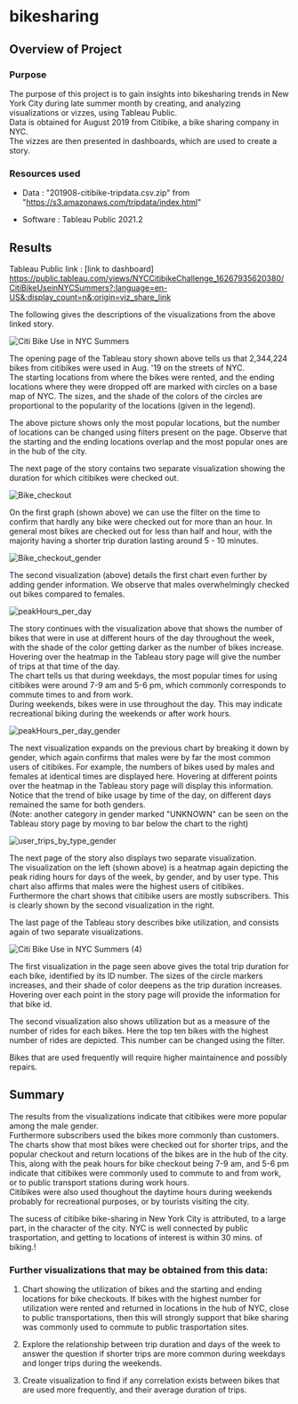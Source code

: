 # bikesharing

## Overview of Project 

### Purpose

The purpose of this project is to gain insights into bikesharing trends in New York City during late summer month by creating, and analyzing visualizations or vizzes, using Tableau Public.\
Data is obtained for August 2019 from Citibike, a bike sharing company in NYC.\
The vizzes are then presented in dashboards, which are used to create a story. 

### Resources used
- Data : "201908-citibike-tripdata.csv.zip" from "https://s3.amazonaws.com/tripdata/index.html"

- Software : Tableau Public 2021.2

## Results

Tableau Public link :
[link to dashboard] https://public.tableau.com/views/NYCCitibikeChallenge_16267935620380/CitiBikeUseinNYCSummers?:language=en-US&:display_count=n&:origin=viz_share_link

The following gives the descriptions of the visualizations from the above linked story.

![Citi Bike Use in NYC Summers](https://user-images.githubusercontent.com/71800628/126814320-a01fe8ef-328c-4fce-851d-510a5229d8a5.png)

The opening page of the Tableau story shown above tells us that 2,344,224 bikes from citibikes were used in Aug. '19 on the streets of NYC.\
The starting locations from where the bikes were rented, and the ending locations where they were dropped off are marked with circles on a base map of NYC. The sizes, and the shade of the colors of the circles are proportional to the popularity of the locations (given in the legend). 

The above picture shows only the most popular locations, but the number of locations can be changed using filters present on the page. Observe that the starting and the ending locations overlap and the most popular ones are in the hub of the city.

The next page of the story contains two separate visualization showing the duration for which citibikes were checked out. 

![Bike_checkout](https://user-images.githubusercontent.com/71800628/126815350-1d3ba85b-7f24-4e9d-a61b-c7e5308ba136.png)

On the first graph (shown above) we can use the filter on the time to confirm that hardly any bike were checked out for more than an hour. In general most bikes are checked out for less than half and hour, with the majority having a shorter trip duration lasting around 5 - 10 minutes.

![Bike_checkout_gender](https://user-images.githubusercontent.com/71800628/126815376-365077ab-19a2-47ea-8b3c-87b6140f58ea.png)

The second visualization (above) details the first chart even further by adding gender information. We observe that males overwhelmingly checked out bikes compared to females.

![peakHours_per_day](https://user-images.githubusercontent.com/71800628/126821414-805cd183-0f91-42bd-b666-dd68fab6d0d6.png)

The story continues with the visualization above that shows the number of bikes that were in use at different hours of the day throughout the week, with the shade of the color getting darker as the number of bikes increase. Hovering over the heatmap in the Tableau story page will give the number of trips at that time of the day.\
The chart tells us that during weekdays, the most popular times for using citibikes were around 7-9 am and 5-6 pm, which commonly corresponds to commute times to and from work.\
During weekends, bikes were in use throughout the day. This may indicate recreational biking during the weekends or after work hours.

![peakHours_per_day_gender](https://user-images.githubusercontent.com/71800628/126818540-26c37628-b90f-443e-a6ae-90550e125da8.png)

The next visualization expands on the previous chart by breaking it down by gender, which again confirms that males were by far the most common users of citibikes. For example, the numbers of bikes used by males and females at identical times are displayed here. Hovering at different points over the heatmap in the Tableau story page will display this information.\
Notice that the trend of bike usage by time of the day, on different days remained the same for both genders.\
(Note: another category in gender marked "UNKNOWN" can be seen on the Tableau story page by moving to bar below the chart to the right)

![user_trips_by_type_gender](https://user-images.githubusercontent.com/71800628/126872893-e959a0b4-b968-4e16-9e15-e3f51ef4d9d6.png)

The next page of the story also displays two separate visualization.\
The visualization on the left (shown above) is a heatmap again depicting the peak riding hours for days of the week, by gender, and by user type. This chart also affirms that males were the highest users of citibikes.\
Furthermore the chart shows that citibike users are mostly subscribers. This is clearly shown by the second visualization in the right.

The last page of the Tableau story describes bike utilization, and consists again of two separate visualizations.

![Citi Bike Use in NYC Summers (4)](https://user-images.githubusercontent.com/71800628/126815938-b3a76415-812c-408e-abcf-052dd09d562a.png)

The first visualization in the page seen above gives the total trip duration for each bike, identified by its ID number. The sizes of the circle markers increases, and their shade of color deepens as the trip duration increases. Hovering over each point in the story page will provide the information for that bike id.

The second visualization also shows utilization but as a measure of the number of rides for each bikes. Here the top ten bikes with the highest number of rides are depicted. This number can be changed using the filter.

Bikes that are used frequently will require higher maintainence and possibly repairs.

   
## Summary 

The results from the visualizations indicate that citibikes were more popular among the male gender.\
Furthermore subscribers used the bikes more commonly than customers.
The charts show that most bikes were checked out for shorter trips, and the popular checkout and return locations of the bikes are in the hub of the city. This, along with the peak hours for bike checkout being 7-9 am, and 5-6 pm indicate that citibikes were commonly used to commute to and from work, or to public transport stations during work hours.\
Citibikes were also used thoughout the daytime hours during weekends probably for recreational purposes, or by tourists visiting the city.

The sucess of citibike bike-sharing in New York City is attributed, to a large part, in the character of the city. NYC is well connected by public trasportation, and getting to locations of interest is within 30 mins. of biking.!


### Further visualizations that may be obtained from this data:
1. Chart showing the utilization of bikes and the starting and ending locations for bike checkouts. If bikes with the highest number for utilization were rented and returned in locations in the hub of NYC, close to public transportations, then this will strongly support that bike sharing was commonly used to commute to public trasportation sites.

2. Explore the relationship between trip duration and days of the week to answer the question if shorter trips are more common during weekdays and longer trips during the weekends. 

3. Create visualization to find if any correlation exists between bikes that are used more frequently, and their average duration of trips. 




